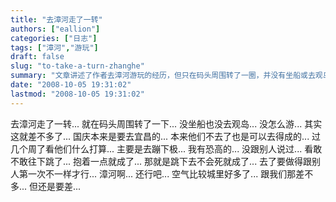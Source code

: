 ```yaml
---
title: "去漳河走了一转"
authors: ["eallion"]
categories: ["日志"]
tags: ["漳河","游玩"]
draft: false
slug: "to-take-a-turn-zhanghe"
summary: "文章讲述了作者去漳河游玩的经历，但只在码头周围转了一圈，并没有坐船或去观岛。作者原本计划国庆节去宜昌，但因为朋友们不去了，所以也就没去成。作者还提到自己有恐高症，想要尝试蹦极跳。最后提到漳河的空气比城市好些，但仍然有差距。"
date: "2008-10-05 19:31:02"
lastmod: "2008-10-05 19:31:02"
---
```


去漳河走了一转...
就在码头周围转了一下...
没坐船也没去观岛...
没怎么游...
其实这就差不多了...
国庆本来是要去宜昌的...
本来他们不去了也是可以去得成的...
过几个周了看他们什么打算...
主要是去蹦下极...
我有恐高的... 没跟别人说过...
看敢不敢往下跳了...
抱着一点就成了... 那就是跳下去不会死就成了...
去了要做得跟别人第一次不一样才行...
漳河啊...
还行吧... 空气比较城里好多了...
跟我们那差不多... 但还是要差...
